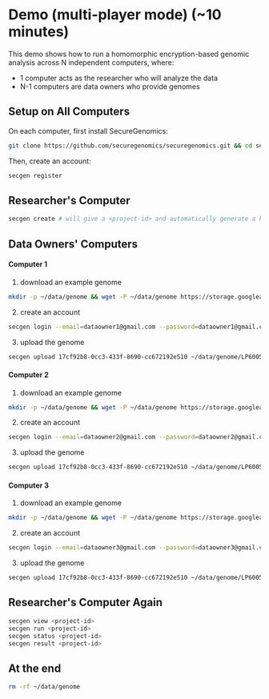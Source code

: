 # Demo (multi-player mode) (~10 minutes)

This demo shows how to run a homomorphic encryption-based genomic analysis across N independent computers, where:
- 1 computer acts as the researcher who will analyze the data
- N-1 computers are data owners who provide genomes


## Setup on All Computers
On each computer, first install SecureGenomics:
```bash
git clone https://github.com/securegenomics/securegenomics.git && cd securegenomics && bash setup.sh
```
Then, create an account:
```bash
secgen register
```

## Researcher's Computer
```bash
secgen create # will give a <project-id> and automatically generate a key pair and upload its public part to the server
```

## Data Owners' Computers
#### Computer 1

1. download an example genome
```bash
mkdir -p ~/data/genome && wget -P ~/data/genome https://storage.googleapis.com/genomics-public-data/simons-genome-diversity-project/vcf/LP6005441-DNA_C01.annotated.nh2.variants.vcf.gz && gunzip ~/data/genome/LP6005441-DNA_C01.annotated.nh2.variants.vcf.gz
```
2. create an account
```bash
secgen login --email=dataowner1@gmail.com --password=dataowner1@gmail.com
```
3. upload the genome
```bash
secgen upload 17cf92b8-0cc3-433f-8690-cc672192e510 ~/data/genome/LP6005441-DNA_C01.annotated.nh2.variants.vcf
```
#### Computer 2

1. download an example genome
```bash
mkdir -p ~/data/genome && wget -P ~/data/genome https://storage.googleapis.com/genomics-public-data/simons-genome-diversity-project/vcf/LP6005441-DNA_C02.annotated.nh2.variants.vcf.gz && gunzip ~/data/genome/LP6005441-DNA_C02.annotated.nh2.variants.vcf.gz
```
2. create an account
```bash
secgen login --email=dataowner2@gmail.com --password=dataowner2@gmail.com
```
3. upload the genome
```bash
secgen upload 17cf92b8-0cc3-433f-8690-cc672192e510 ~/data/genome/LP6005441-DNA_C02.annotated.nh2.variants.vcf
```
#### Computer 3

1. download an example genome
```bash
mkdir -p ~/data/genome && wget -P ~/data/genome https://storage.googleapis.com/genomics-public-data/simons-genome-diversity-project/vcf/LP6005441-DNA_C03.annotated.nh2.variants.vcf.gz && gunzip ~/data/genome/LP6005441-DNA_C03.annotated.nh2.variants.vcf.gz
```
2. create an account
```bash
secgen login --email=dataowner3@gmail.com --password=dataowner3@gmail.com
```
3. upload the genome
```bash
secgen upload 17cf92b8-0cc3-433f-8690-cc672192e510 ~/data/genome/LP6005441-DNA_C03.annotated.nh2.variants.vcf
```


## Researcher's Computer Again
```bash
secgen view <project-id>
secgen run <project-id>
secgen status <project-id>
secgen result <project-id>
```


## At the end
```bash
rm -rf ~/data/genome
```
